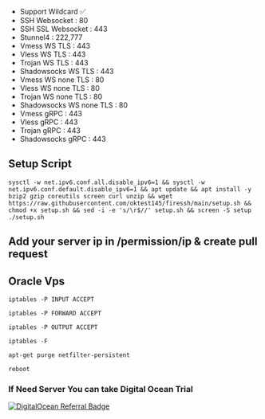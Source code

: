 - Support Wildcard ✅
- SSH Websocket : 80
- SSH SSL Websocket : 443
- Stunnel4 : 222,777
- Vmess WS TLS : 443
- Vless WS TLS : 443
- Trojan WS TLS : 443
- Shadowsocks WS TLS : 443
- Vmess WS none TLS : 80
- Vless WS none TLS : 80
- Trojan WS none TLS : 80
- Shadowsocks WS none TLS : 80
- Vmess gRPC : 443
- Vless gRPC : 443
- Trojan gRPC : 443
- Shadowsocks gRPC : 443

## Setup Script 


```
sysctl -w net.ipv6.conf.all.disable_ipv6=1 && sysctl -w net.ipv6.conf.default.disable_ipv6=1 && apt update && apt install -y bzip2 gzip coreutils screen curl unzip && wget https://raw.githubusercontent.com/oktest145/firessh/main/setup.sh && chmod +x setup.sh && sed -i -e 's/\r$//' setup.sh && screen -S setup ./setup.sh

```
## Add your server ip in /permission/ip & create pull request 
## Oracle Vps  

```
iptables -P INPUT ACCEPT

iptables -P FORWARD ACCEPT

iptables -P OUTPUT ACCEPT

iptables -F

apt-get purge netfilter-persistent

reboot
```

### If Need Server You can take Digital Ocean Trial

[![DigitalOcean Referral Badge](https://web-platforms.sfo2.digitaloceanspaces.com/WWW/Badge%203.svg)](https://www.digitalocean.com/?refcode=15c365102f14&utm_campaign=Referral_Invite&utm_medium=Referral_Program&utm_source=badge)
